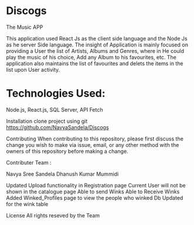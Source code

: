 # Discogs
The Music APP

This application used React Js as the client side language and the Node Js as he server Side language. The insight of Application is mainly focused on providing a User the list of Artists, Albums and Genres, where in He could play the music of his choice, Add any Album to his favourites, etc. The application also maintains the list of favourites and delets the items in the list upon User activity.

# Technologies Used:

Node.js, React.js, SQL Server, API Fetch

Installation clone project using git https://github.com/NavyaSandela/Discogs

Contributing When contributing to this repository, please first discuss the change you wish to make via issue, email, or any other method with the owners of this repository before making a change.

Contributer Team :

Navya Sree Sandela 
Dhanush Kumar Mummidi

Updated Upload functionality in Registration page Current User will not be shown in the catalogue page Able to send Winks Able to Receive Winks Added Winked_Profiles page to view the people who winked Db Updated for the wink table

License
All rights reseved by the Team
